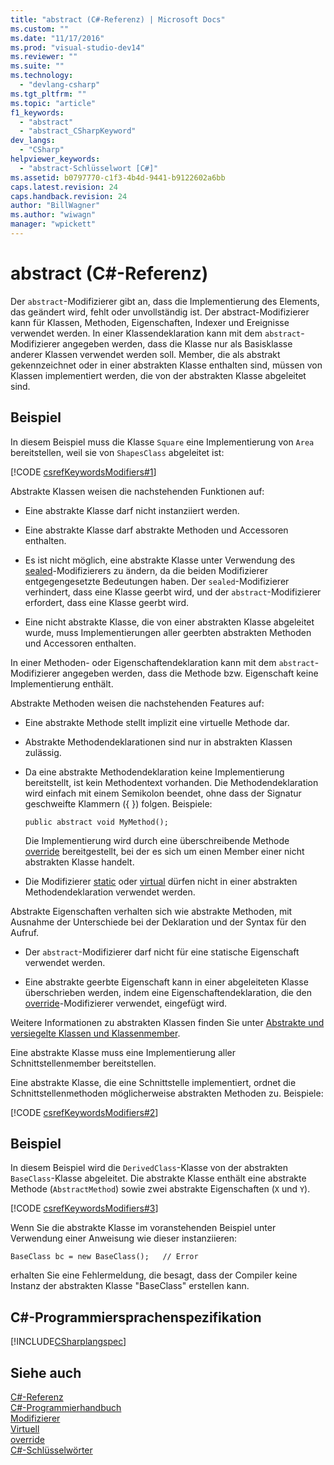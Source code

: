 ```yaml
---
title: "abstract (C#-Referenz) | Microsoft Docs"
ms.custom: ""
ms.date: "11/17/2016"
ms.prod: "visual-studio-dev14"
ms.reviewer: ""
ms.suite: ""
ms.technology: 
  - "devlang-csharp"
ms.tgt_pltfrm: ""
ms.topic: "article"
f1_keywords: 
  - "abstract"
  - "abstract_CSharpKeyword"
dev_langs: 
  - "CSharp"
helpviewer_keywords: 
  - "abstract-Schlüsselwort [C#]"
ms.assetid: b0797770-c1f3-4b4d-9441-b9122602a6bb
caps.latest.revision: 24
caps.handback.revision: 24
author: "BillWagner"
ms.author: "wiwagn"
manager: "wpickett"
---
```

# abstract (C#-Referenz)
Der `abstract`\-Modifizierer gibt an, dass die Implementierung des Elements, das geändert wird, fehlt oder unvollständig ist.  Der abstract\-Modifizierer kann für Klassen, Methoden, Eigenschaften, Indexer und Ereignisse verwendet werden.  In einer Klassendeklaration kann mit dem `abstract`\-Modifizierer angegeben werden, dass die Klasse nur als Basisklasse anderer Klassen verwendet werden soll.  Member, die als abstrakt gekennzeichnet oder in einer abstrakten Klasse enthalten sind, müssen von Klassen implementiert werden, die von der abstrakten Klasse abgeleitet sind.  
  
## Beispiel  
 In diesem Beispiel muss die Klasse `Square` eine Implementierung von `Area` bereitstellen, weil sie von `ShapesClass` abgeleitet ist:  
  
 [!CODE [csrefKeywordsModifiers#1](../CodeSnippet/VS_Snippets_VBCSharp/csrefKeywordsModifiers#1)]  
  
 Abstrakte Klassen weisen die nachstehenden Funktionen auf:  
  
-   Eine abstrakte Klasse darf nicht instanziiert werden.  
  
-   Eine abstrakte Klasse darf abstrakte Methoden und Accessoren enthalten.  
  
-   Es ist nicht möglich, eine abstrakte Klasse unter Verwendung des [sealed](../../../csharp/language-reference/keywords/sealed.md)\-Modifizierers zu ändern, da die beiden Modifizierer entgegengesetzte Bedeutungen haben.  Der `sealed`\-Modifizierer verhindert, dass eine Klasse geerbt wird, und der `abstract`\-Modifizierer erfordert, dass eine Klasse geerbt wird.  
  
-   Eine nicht abstrakte Klasse, die von einer abstrakten Klasse abgeleitet wurde, muss Implementierungen aller geerbten abstrakten Methoden und Accessoren enthalten.  
  
 In einer Methoden\- oder Eigenschaftendeklaration kann mit dem `abstract`\-Modifizierer angegeben werden, dass die Methode bzw. Eigenschaft keine Implementierung enthält.  
  
 Abstrakte Methoden weisen die nachstehenden Features auf:  
  
-   Eine abstrakte Methode stellt implizit eine virtuelle Methode dar.  
  
-   Abstrakte Methodendeklarationen sind nur in abstrakten Klassen zulässig.  
  
-   Da eine abstrakte Methodendeklaration keine Implementierung bereitstellt, ist kein Methodentext vorhanden. Die Methodendeklaration wird einfach mit einem Semikolon beendet, ohne dass der Signatur geschweifte Klammern \({ }\) folgen.  Beispiele:  
  
    ```  
    public abstract void MyMethod();  
    ```  
  
     Die Implementierung wird durch eine überschreibende Methode [override](../../../csharp/language-reference/keywords/override.md) bereitgestellt, bei der es sich um einen Member einer nicht abstrakten Klasse handelt.  
  
-   Die Modifizierer [static](../../../csharp/language-reference/keywords/static.md) oder [virtual](../../../csharp/language-reference/keywords/virtual.md) dürfen nicht in einer abstrakten Methodendeklaration verwendet werden.  
  
 Abstrakte Eigenschaften verhalten sich wie abstrakte Methoden, mit Ausnahme der Unterschiede bei der Deklaration und der Syntax für den Aufruf.  
  
-   Der `abstract`\-Modifizierer darf nicht für eine statische Eigenschaft verwendet werden.  
  
-   Eine abstrakte geerbte Eigenschaft kann in einer abgeleiteten Klasse überschrieben werden, indem eine Eigenschaftendeklaration, die den [override](../../../csharp/language-reference/keywords/override.md)\-Modifizierer verwendet, eingefügt wird.  
  
 Weitere Informationen zu abstrakten Klassen finden Sie unter [Abstrakte und versiegelte Klassen und Klassenmember](../../../csharp/programming-guide/classes-and-structs/abstract-and-sealed-classes-and-class-members.md).  
  
 Eine abstrakte Klasse muss eine Implementierung aller Schnittstellenmember bereitstellen.  
  
 Eine abstrakte Klasse, die eine Schnittstelle implementiert, ordnet die Schnittstellenmethoden möglicherweise abstrakten Methoden zu.  Beispiele:  
  
 [!CODE [csrefKeywordsModifiers#2](../CodeSnippet/VS_Snippets_VBCSharp/csrefKeywordsModifiers#2)]  
  
## Beispiel  
 In diesem Beispiel wird die `DerivedClass`\-Klasse von der abstrakten `BaseClass`\-Klasse abgeleitet.  Die abstrakte Klasse enthält eine abstrakte Methode \(`AbstractMethod`\) sowie zwei abstrakte Eigenschaften \(`X` und `Y`\).  
  
 [!CODE [csrefKeywordsModifiers#3](../CodeSnippet/VS_Snippets_VBCSharp/csrefKeywordsModifiers#3)]  
  
 Wenn Sie die abstrakte Klasse im voranstehenden Beispiel unter Verwendung einer Anweisung wie dieser instanziieren:  
  
```  
BaseClass bc = new BaseClass();   // Error  
```  
  
 erhalten Sie eine Fehlermeldung, die besagt, dass der Compiler keine Instanz der abstrakten Klasse "BaseClass" erstellen kann.  
  
## C\#\-Programmiersprachenspezifikation  
 [!INCLUDE[CSharplangspec](../../../csharp/language-reference/keywords/includes/csharplangspec_md.md)]  
  
## Siehe auch  
 [C\#\-Referenz](../../../csharp/language-reference/index.md)   
 [C\#\-Programmierhandbuch](../../../csharp/programming-guide/index.md)   
 [Modifizierer](../../../csharp/language-reference/keywords/modifiers.md)   
 [Virtuell](../../../csharp/language-reference/keywords/virtual.md)   
 [override](../../../csharp/language-reference/keywords/override.md)   
 [C\#\-Schlüsselwörter](../../../csharp/language-reference/keywords/index.md)